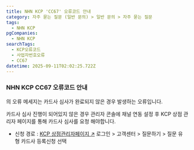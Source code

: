 ```yaml
---
title: NHN KCP 'CC67' 오류코드 안내
category: 자주 묻는 질문 (일반 문의) > 일반 문의 > 자주 묻는 질문
tags:
  - NHN KCP
pgCompanies:
  - NHN KCP
searchTags:
  - KCP오류코드
  - 사업자번호오류
  - CC67
datetime: 2025-09-11T02:02:25.722Z
---
```


### **NHN KCP CC67 오류코드 안내**

<Highlight text="'CC67, 사업자번호 오류(인증)' " />의 오류 메세지는 카드사 심사가 완료되지 않은 경우 발생하는 오류입니다.

카드사 심사 진행이 되어있지 않은 경우 관리자 콘솔에 채널 연동 설정 후 KCP 상점 관리자 페이지를 통해 카드사 심사를 요청 해야합니다.

<Indent level="1">

- 신청 경로 : [KCP 상점관리자페이지 ↗]( https://admin8.kcp.co.kr) 로그인 > 고객센터 > 질문하기 > 질문 유형 카드사 등록신청 선택

</Indent>



<Callout title="KCP 채널설정방법 ↗" />
